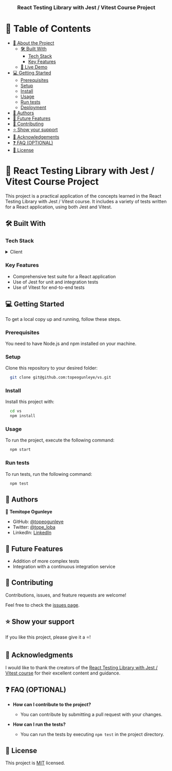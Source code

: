 <div align="center">
  <!-- <img src="murple_logo.png" alt="logo" width="140"  height="auto" /> -->
  <br/>
  <h3><b>React Testing Library with Jest / Vitest Course Project</b></h3>
</div>

# 📗 Table of Contents

- [📖 About the Project](#about-project)
  - [🛠 Built With](#built-with)
    - [Tech Stack](#tech-stack)
    - [Key Features](#key-features)
  - [🚀 Live Demo](#live-demo)
- [💻 Getting Started](#getting-started)
  - [Prerequisites](#prerequisites)
  - [Setup](#setup)
  - [Install](#install)
  - [Usage](#usage)
  - [Run tests](#run-tests)
  - [Deployment](#deployment)
- [👥 Authors](#authors)
- [🔭 Future Features](#future-features)
- [🤝 Contributing](#contributing)
- [⭐️ Show your support](#support)
- [🙏 Acknowledgements](#acknowledgements)
- [❓ FAQ (OPTIONAL)](#faq)
- [📝 License](#license)

# 📖 React Testing Library with Jest / Vitest Course Project <a name="about-project"></a>

This project is a practical application of the concepts learned in the React Testing Library with Jest / Vitest course. It includes a variety of tests written for a React application, using both Jest and Vitest.

## 🛠 Built With <a name="built-with"></a>

### Tech Stack <a name="tech-stack"></a>

<details>
  <summary>Client</summary>
  <ul>
    <li><a href="https://reactjs.org/">React.js</a></li>
    <li><a href="https://jestjs.io/">Jest</a></li>
    <li><a href="https://vitest.dev/">Vitest</a></li>
  </ul>
</details>

### Key Features <a name="key-features"></a>

- Comprehensive test suite for a React application
- Use of Jest for unit and integration tests
- Use of Vitest for end-to-end tests

## 💻 Getting Started <a name="getting-started"></a>

To get a local copy up and running, follow these steps.

### Prerequisites

You need to have Node.js and npm installed on your machine.

### Setup

Clone this repository to your desired folder:

```sh
  git clone git@github.com:topeogunleye/vs.git
```

### Install

Install this project with:

```sh
  cd vs
  npm install
```

### Usage

To run the project, execute the following command:

```sh
  npm start
```

### Run tests

To run tests, run the following command:

```sh
  npm test
```

## 👥 Authors <a name="authors"></a>

👤 **Temitope Ogunleye**

- GitHub: [@topeogunleye](https://github.com/topeogunleye)
- Twitter: [@tope_loba](https://twitter.com/tope_loba)
- LinkedIn: [LinkedIn](https://linkedin.com/in/ogunleye)

## 🔭 Future Features <a name="future-features"></a>

- Addition of more complex tests
- Integration with a continuous integration service

## 🤝 Contributing <a name="contributing"></a>

Contributions, issues, and feature requests are welcome!

Feel free to check the [issues page](https://github.com/topeogunleye/vs/issues).

## ⭐️ Show your support <a name="support"></a>

If you like this project, please give it a ⭐️!

## 🙏 Acknowledgments <a name="acknowledgements"></a>

I would like to thank the creators of the [React Testing Library with Jest / Vitest course](https://www.udemy.com/share/1040ZS3@xLSibsM_ibQQsiH0V62I7hPJmqX_kA0obwZVYEPavIdECm4KRK2D7sPH17GSqqjWvg==/) for their excellent content and guidance.

## ❓ FAQ (OPTIONAL) <a name="faq"></a>

- **How can I contribute to the project?**

  - You can contribute by submitting a pull request with your changes.

- **How can I run the tests?**

  - You can run the tests by executing `npm test` in the project directory.

## 📝 License <a name="license"></a>

This project is [MIT](./LICENSE) licensed.